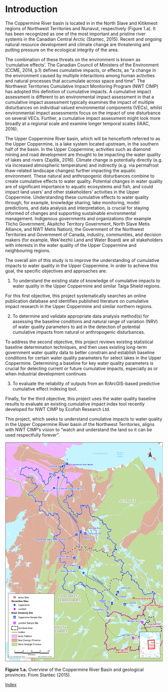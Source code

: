 ---
---

# Introduction

The Coppermine River basin is located in in the North Slave and Kitikmeot regions of Northwest Territories and Nunavut, respectively (Figure 1.a). It has been recognized as one of the most important and pristine river systems in the Canadian Central Arctic (Stantec, 2015). Recent and ongoing natural resource development and climate change are threatening and putting pressure on the ecological integrity of the area. 

The combination of these threats on the environment is known as ‘cumulative effects’. The Canadian Council of Ministers of the Environment (CCME, 2014, p.1) defines cumulative impacts, or effects, as “a change in the environment caused by multiple interactions among human activities and natural processes that accumulate across space and time”. The Northwest Territories Cumulative Impact Monitoring Program (NWT CIMP) has adopted this definition of cumulative impacts. A cumulative impact assessment is different to an environmental impact assessment in that a cumulative impact assessment typically examines the impact of multiple disturbances on individual valued environmental components (VECs), whilst environmental impact assessments focus on the impact of one disturbance on several VECs. Further, a cumulative impact assessment might look more broadly at a regional scale and examine longer temporal scales (IAAC, 2016). 

The Upper Coppermine River basin, which will be henceforth referred to as the Upper Coppermine, is a lake system located upstream, in the southern half of the basin. In the Upper Coppermine, activities such as diamond mining and road development are thought to be impacting the water quality of lakes and rivers (Zajdlik, 2016). Climate change is potentially directly (e.g. via increased atmospheric temperature) and indirectly (e.g. via permafrost thaw-related landscape changes) further impacting the aquatic environment. These natural and anthropogenic disturbances combine to create cumulative effects to water quality. Potential changes in water quality are of significant importance to aquatic ecosystems and fish, and could impact land users’ and other stakeholders’ activities in the Upper Coppermine. Understanding these cumulative effects to water quality through, for example, knowledge sharing, lake monitoring, model predictions, and data analysis and interpretation, is crucial for staying informed of changes and supporting sustainable environmental management. Indigenous governments and organizations (for example Tlicho Government, Akaitcho Territory Government, North Slave Metis Alliance, and NWT Metis Nation), the Government of the Northwest Territories and Government of Canada, industry, communities, and decision makers (for example, Wek'èezhı̀i Land and Water Board) are all stakeholders with interests in the water quality of the Upper Coppermine and neighbouring regions. 

The overall aim of this study is to improve the understanding of cumulative impacts to water quality in the Upper Coppermine. In order to achieve this goal, the specific objectives and approaches are:	

1. To understand the existing state of knowledge of cumulative impacts to water quality in the Upper Coppermine and similar Taiga Shield regions. 

For this first objective, this project systematically searches an online publication database and identifies published literature on cumulative impact research in the Upper Coppermine and similar northern regions.

2. To determine and validate appropriate data analysis method(s) for assessing the baseline conditions and natural range of variation (NRV) of water quality parameters to aid in the detection of potential cumulative impacts from natural or anthropogenic disturbances.

To address the second objective, this project reviews existing statistical baseline determination techniques, and then uses existing long-term government water quality data to better constrain and establish baseline conditions for certain water quality parameters for select lakes in the Upper Coppermine. Determining a baseline for key water quality parameters is crucial for detecting current or future cumulative impacts, especially as or when industrial development continues

3. To evaluate the reliability of outputs from an R/ArcGIS-based predictive cumulative effect indexing tool.

Finally, for the third objective, this project uses the water quality baseline results to evaluate an existing cumulative impact index tool recently developed for NWT CIMP by Ecofish Research Ltd.

This project, which seeks to understand cumulative impacts to water quality in the Upper Coppermine River basin of the Northwest Territories, aligns with NWT CIMP’s vision to “watch and understand the land so it can be used respectfully forever”.

<img src="CopperMineMap.png" alt="CoppermineMap" width="600" height="700" >

**Figure 1.a.** Overview of the Coppermine River Basin and geological provinces. From Stantec (2015).

[Index](index.md)

